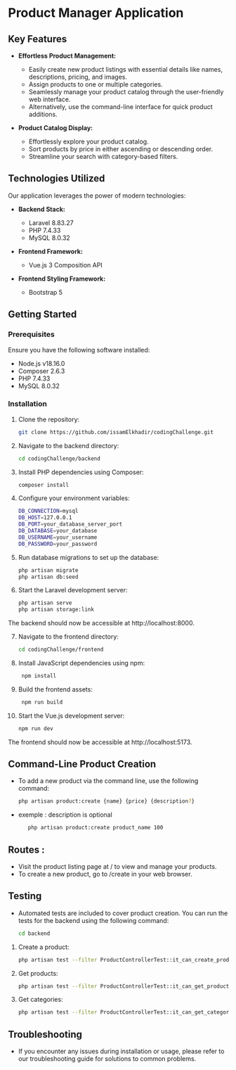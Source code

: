 # Product Manager Application

## Key Features

- **Effortless Product Management:**
  - Easily create new product listings with essential details like names, descriptions, pricing, and images.
  - Assign products to one or multiple categories.
  - Seamlessly manage your product catalog through the user-friendly web interface.
  - Alternatively, use the command-line interface for quick product additions.

- **Product Catalog Display:**
  - Effortlessly explore your product catalog.
  - Sort products by price in either ascending or descending order.
  - Streamline your search with category-based filters.

## Technologies Utilized

Our application leverages the power of modern technologies:

- **Backend Stack:**
  - Laravel 8.83.27
  - PHP 7.4.33
  - MySQL 8.0.32

- **Frontend Framework:**
  - Vue.js 3 Composition API
  
- **Frontend Styling Framework:**
  - Bootstrap 5

## Getting Started

### Prerequisites

Ensure you have the following software installed:

- Node.js v18.16.0
- Composer 2.6.3
- PHP 7.4.33
- MySQL 8.0.32

### Installation

1. Clone the repository:

   ```bash
   git clone https://github.com/issamElkhadir/codingChallenge.git
2. Navigate to the backend directory:
   ```bash
   cd codingChallenge/backend
3. Install PHP dependencies using Composer:
   ```bash
   composer install
5. Configure your environment variables:
    ```bash
    DB_CONNECTION=mysql
    DB_HOST=127.0.0.1
    DB_PORT=your_database_server_port
    DB_DATABASE=your_database
    DB_USERNAME=your_username
    DB_PASSWORD=your_password

6. Run database migrations to set up the database:
   ```bash
   php artisan migrate
   php artisan db:seed
7. Start the Laravel development server:
   ```bash
   php artisan serve
   php artisan storage:link

The backend should now be accessible at http://localhost:8000.

7. Navigate to the frontend directory:
   ```bash
   cd codingChallenge/frontend
8. Install JavaScript dependencies using npm:
   ```bash
    npm install
9. Build the frontend assets:
   ```bash
    npm run build
9. Start the Vue.js development server:
   ```bash
   npm run dev
The frontend should now be accessible at http://localhost:5173.

## Command-Line Product Creation
- To add a new product via the command line, use the following command:
   ```bash
   php artisan product:create {name} {price} {description?}
- exemple :
   description is optional
   ```bash
      php artisan product:create product_name 100 

   
## Routes :
- Visit the product listing page at / to view and manage your products.
- To create a new product, go to /create in your web browser.


## Testing 

- Automated tests are included to cover product creation. You can run the tests for the backend using the   following command:
   ```bash
   cd backend
1. Create a product:
   ```bash
   php artisan test --filter ProductControllerTest::it_can_create_product
2. Get products:
   ```bash
   php artisan test --filter ProductControllerTest::it_can_get_products
3. Get categories:
   ```bash
   php artisan test --filter ProductControllerTest::it_can_get_categories

## Troubleshooting
- If you encounter any issues during installation or usage, please refer to our troubleshooting guide for solutions to common problems.